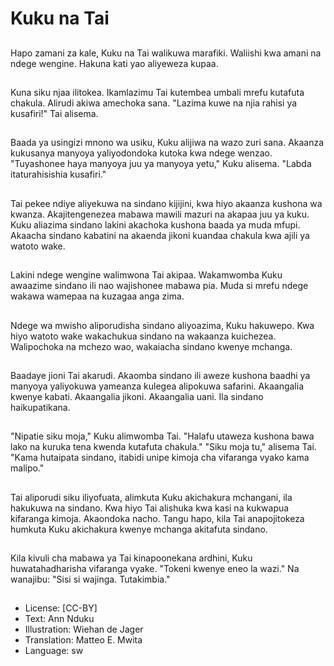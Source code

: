 # Kuku na Tai

##
Hapo zamani za kale, Kuku na Tai walikuwa marafiki. Waliishi kwa amani na ndege wengine. Hakuna kati yao aliyeweza kupaa.

##
Kuna siku njaa ilitokea. Ikamlazimu Tai kutembea umbali mrefu kutafuta chakula. Alirudi akiwa amechoka sana. "Lazima kuwe na njia rahisi ya kusafiri!" Tai alisema.

##
Baada ya usingizi mnono wa usiku, Kuku alijiwa na wazo zuri sana. Akaanza kukusanya manyoya yaliyodondoka kutoka kwa ndege wenzao. "Tuyashonee haya manyoya juu ya manyoya yetu," Kuku alisema. "Labda itaturahisishia kusafiri."

##
Tai pekee ndiye aliyekuwa na sindano kijijini, kwa hiyo akaanza kushona wa kwanza. Akajitengenezea mabawa mawili mazuri na akapaa juu ya kuku. Kuku aliazima sindano lakini akachoka kushona baada ya muda mfupi. Akaacha sindano kabatini na akaenda jikoni kuandaa chakula kwa ajili ya watoto wake.

##
Lakini ndege wengine walimwona Tai akipaa. Wakamwomba Kuku awaazime sindano ili nao wajishonee mabawa pia. Muda si mrefu ndege wakawa wamepaa na kuzagaa anga zima.

##
Ndege wa mwisho aliporudisha sindano aliyoazima, Kuku hakuwepo. Kwa hiyo watoto wake wakachukua sindano na wakaanza kuichezea. Walipochoka na mchezo wao, wakaiacha sindano kwenye mchanga.

##
Baadaye jioni Tai akarudi. Akaomba sindano ili aweze kushona baadhi ya manyoya yaliyokuwa yameanza kulegea alipokuwa safarini. Akaangalia kwenye kabati. Akaangalia jikoni. Akaangalia uani. Ila sindano haikupatikana.

##
"Nipatie siku moja," Kuku alimwomba Tai. "Halafu utaweza kushona bawa lako na kuruka tena kwenda kutafuta chakula." "Siku moja tu," alisema Tai. "Kama hutaipata sindano, itabidi unipe kimoja cha vifaranga vyako kama malipo."

##
Tai aliporudi siku iliyofuata, alimkuta Kuku akichakura mchangani, ila hakukuwa na sindano. Kwa hiyo Tai alishuka kwa kasi na kukwapua kifaranga kimoja. Akaondoka nacho. Tangu hapo, kila Tai anapojitokeza humkuta Kuku akichakura kwenye mchanga akitafuta sindano.

##
Kila kivuli cha mabawa ya Tai kinapoonekana ardhini, Kuku huwatahadharisha vifaranga vyake. "Tokeni kwenye eneo la wazi." Na wanajibu: "Sisi si wajinga. Tutakimbia."

##
* License: [CC-BY]
* Text: Ann Nduku
* Illustration: Wiehan de Jager
* Translation: Matteo E. Mwita
* Language: sw
